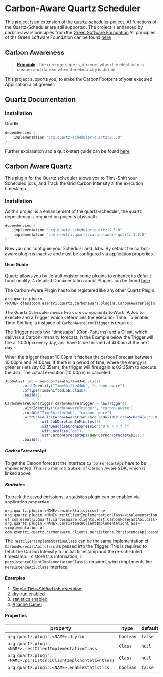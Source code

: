 # Carbon-Aware Quartz Scheduler

This project is an extension of
the [quartz-scheduler](https://github.com/quartz-scheduler/quartz/blob/main/docs/index.adoc) project.
All functions of the Quartz-Scheduler are still supported.
The project is enhanced by carbon-aware principles from
the [Green Software Foundation](https://greensoftware.foundation/)
All principles of the Green Software Foundation can be found [here](https://learn.greensoftware.foundation/)

## Carbon Awareness

> **[Principle](https://learn.greensoftware.foundation/carbon-awareness)**:
> The core message is, do more when the electricity is cleaner and do less when the electricity is dirtier!

This project supports you, to make the Carbon Footprint of your executed Application a bit greener.

## Quartz Documentation

### Installation

Gradle

```groovy
dependencies {
    implementation "org.quartz-scheduler:quartz:2.5.0"
}
```

Further explanation and a quick-start guide can be
found [here](https://github.com/quartz-scheduler/quartz/blob/main/docs/quick-start-guide.adoc)

## Carbon Aware Quartz

This plugin for the Quartz scheduler allows you to Time-Shift your Scheduled jobs, and Track the Grid Carbon Intensity
at the execution timestamp.

### Installation

As this project is a enhancement of the quartz-scheduler, the quartz dependency is required on projects classpath.

```groovy
dependencies {
    implementation "org.quartz-scheduler:quartz:2.5.0"
    implementation 'com.esentri.quartz:carbon-aware-quartz:1.0.0'
}
```

Now you can configure your Scheduler and Jobs. By default the carbon-aware plugin is inactive and must be configured via
application properties.

#### User Guide

Quartz allows you by default register some plugins to enhance its default functionality.
A detailed Documentation about Plugins can be
found [here](https://github.com/quartz-scheduler/quartz/blob/main/docs/configuration.adoc#configuration-of-plug-ins-add-functionality-to-your-scheduler)

The Carbon-Aware Plugin has to be registered like any other Quartz Plugin.

```properties
org.quartz.plugin.<NAME>.class:com.esentri.quartz.carbonaware.plugins.CarbonAwarePlugin
```

The Quartz Scheduler needs two core components to Work. A Job to execute and a Trigger, which determines the execution
Time.
To enable Time-Shifting, a instance of `CarbonAwareCronTrigger` is required.

The Trigger needs two "timestaps" (Cron-Patterns) and a Client, which delivers a Carbon-Intensity forecast.
In the Example below the Trigger will fire at 10:00pm every day, and have to be finished at 4:00am at the next day.

When the trigger fires at 10:00pm it fetches the carbon Forecast between 10:00pm and 04:00am. If there is a period of
time,
where the energy is greener (lets say 02:35am), the trigger will fire again at 02:35am to execute the Job.
The actual execution (10:00pm) is canceled.

```java
JobDetail job = newJob(TimeShiftedJob.class)
        .withIdentity("TimeShiftedJob", "carbon-aware")
        .ofType(TimeShiftedJob.class)
        .build();

CarbonAwareCronTrigger carbonAwareTrigger = newTrigger()
        .withIdentity("CarbonAwareTrigger", "carbon-aware")
        .forJob("TimeShiftedJob", "carbon-aware")
        .withSchedule(CarbonAwareCronScheduleBuilder.cronSchedule("0 0 22 ? * *")
                .withJobDurationInMinutes(7)
                .withDeadlineCronExpression("0 0 4 ? * *")
                .withLocation("de")
                .withCarbonForecastApi(new CarbonForecastApi()))
        .build();
```

##### CarbonForecastApi

To get the Carbon forecast the Interface `CarbonForecastApi` have to be implemented.
This is a minimal Subset of Carbon Aware SDK, which is linked above

##### Statistics

To track the saved emissions, a statistics plugin can be enabled via application properties

```properties
org.quartz.plugin.<NAME>.enableStatistics=true
org.quartz.plugin.<NAME>.restClientImplementationClass=<implementation of com.esentri.quartz.carbonaware.clients.rest.CarbonForecastApi.cass>
org.quartz.plugin.<NAME>.persistenceClientImplementationClass=<implementation of com.esentri.quartz.carbonaware.clients.persistence.PersistenceApi.cass>
```

The `restClientImplementationClass` can be the same implementation of `CarbonForecastApi.class` as passed into the Trigger. 
This is required to fetch the Carbon Intensity for initial timestamp and the re-scheduled timestamp.
To store this information, a `persistenceClientImplementationClass` is required, which implements the `PersistenceApi.class` interface.

#### Examples

1. [Simple Time-Shifted job execution](./examples/src/main/java/com/esentri/quartz/example1/readme.md)
2. [dry-run enabled](./examples/src/main/java/com/esentri/quartz/example2/readme.md)
3. [statistics enabled](./examples/src/main/java/com/esentri/quartz/example2/readme.md)
4. [Apache Camel](./examples/src/main/java/com/esentri/quartz/camelExample/readme.md)



#### Properties

| property                                                        | type      | default | description |
|-----------------------------------------------------------------|-----------|---------|-------------|
| `org.quartz.plugin.<NAME>.dryrun`                               | `boolean` | `false` | asdf        |
| `org.quartz.plugin.<NAME>.restClientImplementationClass`        | `Class`   | `null`  | asdf        |
| `org.quartz.plugin.<NAME>.persistenceClientImplementationClass` | `Class`   | `null`  | asdf        |
| `org.quartz.plugin.<NAME>.enableStatistics`                     | `boolean` | `false` | adsf        |
